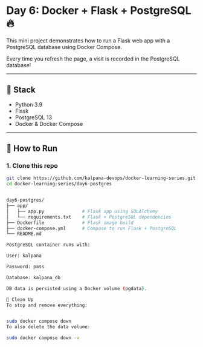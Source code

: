 # Day 6: Docker + Flask + PostgreSQL 🔥

This mini project demonstrates how to run a Flask web app with a PostgreSQL database using Docker Compose.

Every time you refresh the page, a visit is recorded in the PostgreSQL database!

---

## 🧱 Stack

- Python 3.9
- Flask
- PostgreSQL 13
- Docker & Docker Compose

---

## 🚀 How to Run

### 1. Clone this repo

```bash
git clone https://github.com/kalpana-devops/docker-learning-series.git
cd docker-learning-series/day6-postgres


day6-postgres/
├── app/
│   ├── app.py              # Flask app using SQLAlchemy
│   └── requirements.txt    # Flask + PostgreSQL dependencies
├── Dockerfile              # Flask image build
├── docker-compose.yml      # Compose to run Flask + PostgreSQL
└── README.md

PostgreSQL container runs with:

User: kalpana

Password: pass

Database: kalpana_db

DB data is persisted using a Docker volume (pgdata).

🧼 Clean Up
To stop and remove everything:


sudo docker compose down
To also delete the data volume:

sudo docker compose down -v
